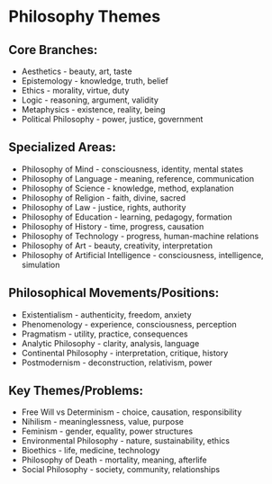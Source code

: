 # Philosophy Themes
## Core Branches:
- Aesthetics - beauty, art, taste
- Epistemology - knowledge, truth, belief
- Ethics - morality, virtue, duty
- Logic - reasoning, argument, validity
- Metaphysics - existence, reality, being
- Political Philosophy - power, justice, government

## Specialized Areas:
- Philosophy of Mind - consciousness, identity, mental states
- Philosophy of Language - meaning, reference, communication
- Philosophy of Science - knowledge, method, explanation
- Philosophy of Religion - faith, divine, sacred
- Philosophy of Law - justice, rights, authority
- Philosophy of Education - learning, pedagogy, formation
- Philosophy of History - time, progress, causation
- Philosophy of Technology - progress, human-machine relations
- Philosophy of Art - beauty, creativity, interpretation
- Philosophy of Artificial Intelligence - consciousness, intelligence, simulation

## Philosophical Movements/Positions:
- Existentialism - authenticity, freedom, anxiety
- Phenomenology - experience, consciousness, perception
- Pragmatism - utility, practice, consequences
- Analytic Philosophy - clarity, analysis, language
- Continental Philosophy - interpretation, critique, history
- Postmodernism - deconstruction, relativism, power

## Key Themes/Problems:
- Free Will vs Determinism - choice, causation, responsibility
- Nihilism - meaninglessness, value, purpose
- Feminism - gender, equality, power structures
- Environmental Philosophy - nature, sustainability, ethics
- Bioethics - life, medicine, technology
- Philosophy of Death - mortality, meaning, afterlife
- Social Philosophy - society, community, relationships


